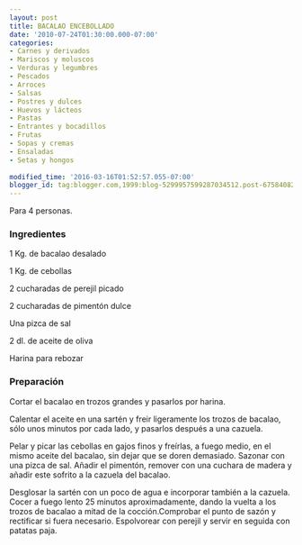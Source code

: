 ```yaml
---
layout: post
title: BACALAO ENCEBOLLADO
date: '2010-07-24T01:30:00.000-07:00'
categories:
- Carnes y derivados
- Mariscos y moluscos
- Verduras y legumbres
- Pescados
- Arroces
- Salsas
- Postres y dulces
- Huevos y lácteos
- Pastas
- Entrantes y bocadillos
- Frutas
- Sopas y cremas
- Ensaladas
- Setas y hongos
 
modified_time: '2016-03-16T01:52:57.055-07:00'
blogger_id: tag:blogger.com,1999:blog-5299957599287034512.post-6758408256989826011
---
```


Para 4 personas.

<h3>Ingredientes</h3>

1 Kg. de bacalao desalado

1 Kg. de cebollas

2 cucharadas de perejil picado

2 cucharadas de pimentón dulce

Una pizca de sal

2 dl. de aceite de oliva

Harina para rebozar

<h3>Preparación</h3>

Cortar el bacalao en trozos grandes y pasarlos por harina.

Calentar el aceite en una sartén y freir ligeramente los trozos de bacalao, sólo unos minutos por cada lado, y pasarlos después a una cazuela.

Pelar y picar las cebollas en gajos finos y freírlas, a fuego medio, en el mismo aceite del bacalao, sin dejar que se doren demasiado. Sazonar con una pizca de sal. Añadir el pimentón, remover con una cuchara de madera y añadir este sofrito a la cazuela del bacalao.

Desglosar la sartén con un poco de agua e incorporar también a la cazuela. Cocer a fuego lento 25 minutos aproximadamente, dando la vuelta a los trozos de bacalao a mitad de la cocción.Comprobar el punto de sazón y rectificar si fuera necesario. Espolvorear con perejil y servir en seguida con patatas paja.

